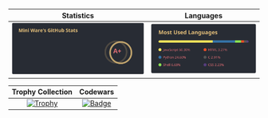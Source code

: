 <!--Remember to give credits when using my readme, this repo is licenced under GPL v3-->
<!--Also, please give a star or fork this repo, it meaans a lot-->
|  **Statistics**  |  **Languages**  |
|             :---:|:---:            |
|[![My GitHub stats](https://github.com/Mini-Ware/Mini-Ware/blob/main/static/my_github_stats.svg)](https://github.com/Mini\-Ware/)|[![Top Langs](https://github.com/Mini-Ware/Mini-Ware/blob/main/static/top_langs.svg)](https://github.com/Mini\-Ware/)|
<!--Remember to give credits when using my readme, this repo is licenced under GPL v3-->
<!--Also, please give a star or fork this repo, it meaans a lot-->
<!--Remember to give credits when using my readme, this repo is licenced under GPL v3-->
| **Trophy Collection**|**Codewars** |
|                 :---:|:---:        |
|[![Trophy](https://github-profile-trophy.vercel.app/?username=mini\-ware\&theme=onedark\&row=1\&column=6\&margin-w=5)](https://github.com/Mini\-Ware/)|[![Badge](https://www.codewars.com/users/Mini%20Ware/badges/micro)](https://www.codewars.com/users/Mini%20Ware/)|
<!--Also, please give a star or fork this repo, it meaans a lot-->
<!--Remember to give credits when using my readme, this repo is licenced under GPL v3-->
